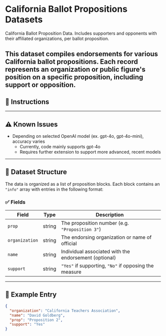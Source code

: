# California Ballot Propositions Datasets
California Ballot Proposition Data. Includes supporters and opponents with their affiliated organizations, 
per ballot proposition.

This dataset compiles endorsements for various California ballot propositions. 
Each record represents an organization or public figure's position on a specific proposition, 
including support or opposition.
---
## 📝 Instructions

---

## ⚠️ Known Issues
+ Depending on selected OpenAI model (ex. gpt-4o, gpt-4o-mini), accuracy varies
  + Currently, code mainly supports gpt-4o
  + Requires further extension to support more advanced, recent models
  
---

## 📁 Dataset Structure

The data is organized as a list of proposition blocks. Each block contains an `"info"` array with entries in the following format:

### ✅ Fields

| Field         | Type   | Description                                             |
|---------------|--------|---------------------------------------------------------|
| `prop`        | string | The proposition number (e.g. `"Proposition 3"`)         |
| `organization` | string | The endorsing organization or name of official          |
| `name`        | string | Individual associated with the endorsement (optional)   |
| `support`     | string | `"Yes"` if supporting, `"No"` if opposing the measure   |

---

## 📌 Example Entry

```json
{
  "organization": "California Teachers Association",
  "name": "David Goldberg",
  "prop": "Proposition 2",
  "support": "Yes"
}
